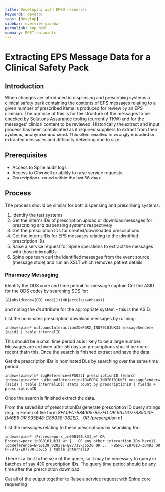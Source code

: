 ```yaml
---
title: Developing with DM+D resources
keywords: develop
tags: [develop]
sidebar: overview_sidebar
permalink: kop.html
summary: REST endpoints
---
```

# Extracting EPS Message Data for a Clinical Safety Pack
## Introduction
When changes are introduced in dispensing and prescribing systems a clinical safety pack containing the contents of EPS messages relating to a given number of prescribed items is produced for review by an EPS clinician. The purpose of this is for the structure of the messages to be checked by Solutions Assurance tooling (currently TKW) and for the messages' clinical content to be reviewed.
Historically the extract and input process has been complicated as it required suppliers to extract from their systems, anonymise and send. This often resulted in wrongly encoded or extracted messages and difficulty delivering due to size. 

## Prerequisites

- Access to Spine audit logs
- Access to Cherwell or ability to raise service requests
- Prescriptions issued within the last 56 days


## Process
The process should be similar for both dispensing and prescribing systems:

1. Identify the test systems
2. Get the internalIDs of prescription upload or download messages for prescribing and dispensing systems respectively
3. Get the prescription IDs for created/downloaded prescriptions
4. Get the internalIDs for EPS messages relating to the identified prescription IDs
5. Raise a service request for Spine operations to extract the messages with those internalIDs
6. Spine ops team curl the identified messages from the event source (message store) and run an XSLT which removes patient details

### Pharmacy Messaging
Identify the ODS code and time period for message capture
Get the ASID for the ODS codes by searching SDS for:
```
(&(nhsidcode={ODS code}})(objectclass=nhsas)) 
```
and noting the *dn* attribute for the appropriate system - this is the ASID.

List the nominated prescription download messages by running:
```
index=spine* outboundInteractionID=PORX_IN070101UK31 messageSender={asid} | table internalID
```
This should be a small time period as is likely to be a large number. Messages are archived after 56 days so prescriptions should be more recent thatn this. Once the search is finished extract and save the data.

Get the prescription IDs in nominated DLs by searching over the same time period:
```
index=spinevfm* logReference=EPS0271 prescriptionID [search index=spinevfm* outboundInteractionID=PORX_IN070101UK31 messageSender={asid} | table internalID]| stats count by prescriptionID | fields + prescriptionID
```
Once the search is finished extract the data.

From the saved list of prescriptionIDs generate prescription ID query strings (e.g. in Excel) of the form *8FA0EC-B84005-BE7FD OR 934DD7-B85020-D46B5 OR 935B48-C86038-082ED... OR {prescription n}*

List the messages relating to these prescriptions by searching for:
```
index=spine* (Process=porx_in090101uk31_w* OR  Process=porx_in080101uk31_w* {...OR any other interaction IDs here}) logReference=EPS0139 0203FE-E87738-36530 OR ... FB5F63-E87013-3D4D3 OR FF7D72-E87738-36BC5 | table internalID
```
There is a limit to the size of the query, so it may be necessary to query in batches of say 400 prescription IDs.
The query time period should be any time after the prescription download. 

Cat all of the output together te
Raise a service request with Spine core requesting 
